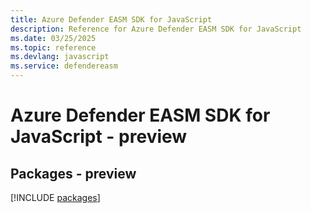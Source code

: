 ```yaml
---
title: Azure Defender EASM SDK for JavaScript
description: Reference for Azure Defender EASM SDK for JavaScript
ms.date: 03/25/2025
ms.topic: reference
ms.devlang: javascript
ms.service: defendereasm
---
```

# Azure Defender EASM SDK for JavaScript - preview
## Packages - preview
[!INCLUDE [packages](defender-easm-index.md)]